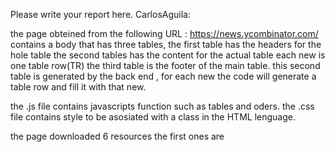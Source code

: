 Please write your report here.
CarlosAguila:

the page obteined from the following URL : https://news.ycombinator.com/
contains a body that has three tables,
	the first table has the headers for the hole table
	the second tables has the content for the actual table each new is one table row(TR)
	the third table is the footer of the main table.
this second table is generated by the back end , for each new the code will generate a table row and fill it with that new.


the .js file contains javascripts function such as tables and oders.
the .css file contains style to be asosiated with a class in the HTML lenguage.

the page downloaded 6 resources the first ones are

